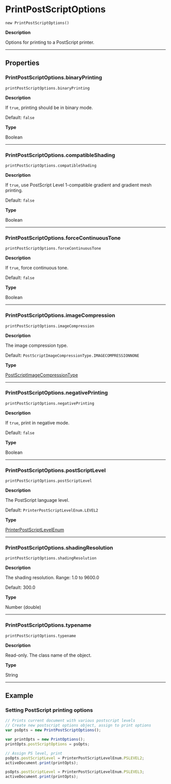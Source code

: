 # PrintPostScriptOptions

`new PrintPostScriptOptions()`

**Description**

Options for printing to a PostScript printer.

---

## Properties

### PrintPostScriptOptions.binaryPrinting

`printPostScriptOptions.binaryPrinting`

**Description**

If `true`, printing should be in binary mode.

Default: `false`

**Type**

Boolean

---

### PrintPostScriptOptions.compatibleShading

`printPostScriptOptions.compatibleShading`

**Description**

If `true`, use PostScript Level 1-compatible gradient and gradient mesh printing.

Default: `false`

**Type**

Boolean

---

### PrintPostScriptOptions.forceContinuousTone

`printPostScriptOptions.forceContinuousTone`

**Description**

If `true`, force continuous tone.

Default: `false`

**Type**

Boolean

---

### PrintPostScriptOptions.imageCompression

`printPostScriptOptions.imageCompression`

**Description**

The image compression type.

Default: `PostScriptImageCompressionType.IMAGECOMPRESSIONNONE`

**Type**

[PostScriptImageCompressionType](scripting-constants.md#jsobjref-scripting-constants-postscriptimagecompressiontype)

---

### PrintPostScriptOptions.negativePrinting

`printPostScriptOptions.negativePrinting`

**Description**

If `true`, print in negative mode.

Default: `false`

**Type**

Boolean

---

### PrintPostScriptOptions.postScriptLevel

`printPostScriptOptions.postScriptLevel`

**Description**

The PostScript language level.

Default: `PrinterPostScriptLevelEnum.LEVEL2`

**Type**

[PrinterPostScriptLevelEnum](scripting-constants.md#jsobjref-scripting-constants-printerpostscriptlevelenum)

---

### PrintPostScriptOptions.shadingResolution

`printPostScriptOptions.shadingResolution`

**Description**

The shading resolution. Range: 1.0 to 9600.0

Default: 300.0

**Type**

Number (double)

---

### PrintPostScriptOptions.typename

`printPostScriptOptions.typename`

**Description**

Read-only. The class name of the object.

**Type**

String

---

## Example

### Setting PostScript printing options

```javascript
// Prints current document with various postscript levels
// Create new postscript options object, assign to print options
var psOpts = new PrintPostScriptOptions();

var printOpts = new PrintOptions();
printOpts.postScriptOptions = psOpts;

// Assign PS level, print
psOpts.postScriptLevel = PrinterPostScriptLevelEnum.PSLEVEL2;
activeDocument.print(printOpts);

psOpts.postScriptLevel = PrinterPostScriptLevelEnum.PSLEVEL3;
activeDocument.print(printOpts);
```
